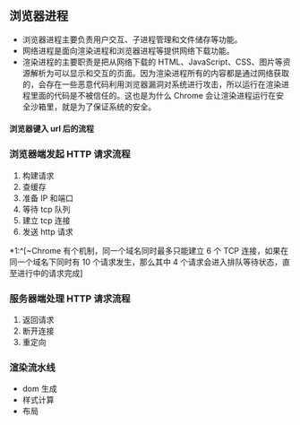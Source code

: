 ## 浏览器进程

- 浏览器进程主要负责用户交互、子进程管理和文件储存等功能。
- 网络进程是面向渲染进程和浏览器进程等提供网络下载功能。
- 渲染进程的主要职责是把从网络下载的 HTML、JavaScript、CSS、图片等资源解析为可以显示和交互的页面。因为渲染进程所有的内容都是通过网络获取的，会存在一些恶意代码利用浏览器漏洞对系统进行攻击，所以运行在渲染进程里面的代码是不被信任的。这也是为什么 Chrome 会让渲染进程运行在安全沙箱里，就是为了保证系统的安全。

#### 浏览器键入 url 后的流程

### 浏览器端发起 HTTP 请求流程

1. 构建请求
2. 查缓存
3. 准备 IP 和端口
4. 等待 tcp 队列
5. 建立 tcp 连接
6. 发送 http 请求

\*1:^[~Chrome 有个机制，同一个域名同时最多只能建立 6 个 TCP 连接，如果在同一个域名下同时有 10 个请求发生，那么其中 4 个请求会进入排队等待状态，直至进行中的请求完成]

### 服务器端处理 HTTP 请求流程

1. 返回请求
2. 断开连接
3. 重定向

### 渲染流水线

- dom 生成
- 样式计算
- 布局
